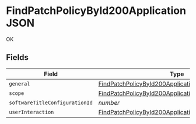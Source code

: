 # FindPatchPolicyById200ApplicationJSON

OK


## Fields

| Field                                                                                                                                   | Type                                                                                                                                    | Required                                                                                                                                | Description                                                                                                                             | Example                                                                                                                                 |
| --------------------------------------------------------------------------------------------------------------------------------------- | --------------------------------------------------------------------------------------------------------------------------------------- | --------------------------------------------------------------------------------------------------------------------------------------- | --------------------------------------------------------------------------------------------------------------------------------------- | --------------------------------------------------------------------------------------------------------------------------------------- |
| `general`                                                                                                                               | [FindPatchPolicyById200ApplicationJSONGeneral](../../models/operations/findpatchpolicybyid200applicationjsongeneral.md)                 | :heavy_minus_sign:                                                                                                                      | N/A                                                                                                                                     |                                                                                                                                         |
| `scope`                                                                                                                                 | [FindPatchPolicyById200ApplicationJSONScope](../../models/operations/findpatchpolicybyid200applicationjsonscope.md)                     | :heavy_minus_sign:                                                                                                                      | N/A                                                                                                                                     |                                                                                                                                         |
| `softwareTitleConfigurationId`                                                                                                          | *number*                                                                                                                                | :heavy_minus_sign:                                                                                                                      | N/A                                                                                                                                     | 1                                                                                                                                       |
| `userInteraction`                                                                                                                       | [FindPatchPolicyById200ApplicationJSONUserInteraction](../../models/operations/findpatchpolicybyid200applicationjsonuserinteraction.md) | :heavy_minus_sign:                                                                                                                      | N/A                                                                                                                                     |                                                                                                                                         |
